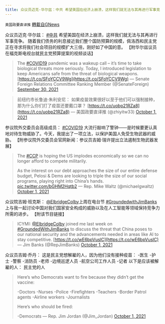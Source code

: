 ```yaml
---
title: 众议员迈克·华尔兹：中共 希望美国在经济上崩溃，这样我们就无法与其再进行军事竞争
---
```

`美国政要直译推` [轉載自GNews](https://gnews.org/zh-hans/1567948/)

众议员迈克·华尔兹： [#中共](https://twitter.com/hashtag/%E4%B8%AD%E5%85%B1?src=hashtag_click) 希望美国在经济上崩溃，这样我们就无法与其再进行军事竞争。 随着我们债务的利息接近我们整个国防预算的规模，佩洛西和民主党正在寻求将我们社会项目的规模扩大三倍，刚好如了中国的意。 【附华尔兹议员在福克斯电视台就民主党预算提案的视频谈话】



> The [#COVID19](https://twitter.com/hashtag/COVID19?src=hash&amp;ref_src=twsrc%5Etfw) pandemic was a wakeup call – it’s time to take biological threats more seriously. Today, I introduced legislation to keep Americans safe from the threat of biological weapons. [https://t.co/SFoYCCV9Wg](https://t.co/SFoYCCV9Wg)
> — Senate Foreign Relations Committee Ranking Member (@SenateForeign) [September 30, 2021](https://twitter.com/SenateForeign/status/1443674704255012864?ref_src=twsrc%5Etfw)





> 前纽约市长鲁迪·朱利安尼：
> 如果疫苗效果很好以至于他们可以强制接种，那为什么你们打了疫苗还要戴口罩？ [https://t.co/uobp21RZa8](https://t.co/uobp21RZa8)
> — 美国政要直译推 (@zhiyitw33) [October 1, 2021](https://twitter.com/zhiyitw33/status/1444020403400110084?ref_src=twsrc%5Etfw)



参议院外交委员会高级成员： [#COVID19](https://twitter.com/hashtag/COVID19?src=hashtag_click) 大流行敲响了警钟——是时候要更认真地对待生物威胁了。今天，我提出了一项立法，以保护美国人免受生物武器的威胁。 【附参议院外交委员会官网新闻：参议员吉姆·瑞许提出立法遏制生物武器发展】



> The [#CCP](https://twitter.com/hashtag/CCP?src=hash&amp;ref_src=twsrc%5Etfw) is hoping the US implodes economically so we can no longer afford to compete militarily.
> 
> As the interest on our debt approaches the size of our entire defense budget, Pelosi & Dems are looking to triple the size of our social programs, playing right into China’s hands. [pic.twitter.com/bGHM2Hqtb2](https://t.co/bGHM2Hqtb2)
> — Rep. Mike Waltz (@michaelgwaltz) [October 1, 2021](https://twitter.com/michaelgwaltz/status/1444060806614638595?ref_src=twsrc%5Etfw)



众议院吉姆·班克斯： [@ElbridgeColby](https://twitter.com/ElbridgeColby)上周在电台节 [#GroundedwithJimBanks](https://twitter.com/hashtag/GroundedwithJimBanks?src=hashtag_click) 上与我一起讨论中国对我们国家安全构成的威胁以及在人工智能等领域保持竞争力所需的进步。 【附该节目链接】



> ICYMI: [@ElbridgeColby](https://twitter.com/ElbridgeColby?ref_src=twsrc%5Etfw) joined me last week on [#GroundedWithJimBanks](https://twitter.com/hashtag/GroundedWithJimBanks?src=hash&amp;ref_src=twsrc%5Etfw) to discuss the threat that China poses to our national security and the advancements needed in areas like AI to stay competitive. [https://t.co/wE6bpVuslC](https://t.co/wE6bpVuslC)
> — Jim Banks (@RepJimBanks) [October 1, 2021](https://twitter.com/RepJimBanks/status/1444020520740077575?ref_src=twsrc%5Etfw)



众议员吉姆·乔丹： 这是民主党想解雇的人，因为他们没有接种疫苗： -医生 -护士 -警察 -消防员 -老师 -边境巡逻人员 -航空公司工作人员 -记者 以下是应该被解雇的人： 民主党的人



> Here’s who Democrats want to fire because they didn’t get the vaccine:
> 
> -Doctors
> -Nurses
> -Police
> -Firefighters 
> -Teachers
> -Border Patrol agents
> -Airline workers
> -Journalists 
> 
> Here’s who should be fired:
> 
> -Democrats
> — Rep. Jim Jordan (@Jim\_Jordan) [October 1, 2021](https://twitter.com/Jim_Jordan/status/1443958724960391172?ref_src=twsrc%5Etfw)
